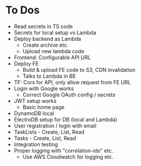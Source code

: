 # To Dos

- Read secrets in TS code
- Secrets for local setup vs Lambda
- Deploy backend as Lambda
  - Create archive etc.
  - Upload new lambda code
- Frontend: Configurable API URL
- Deploy FE
  - Build & upload FE code to S3, CDN invalidation
  - Talks to Lambda in BE
- TF: Cors for API, only allow request from FE URL
- Login with Google works
  - Correct Google OAuth config / secrets
- JWT setup works
  - Basic home page
- DynamoDB local
- ElectroDB setup for DB (local and Lambda)
- User registration / login with email
- TaskLists - Create, List, Read
- Tasks - Create, List, Read
- Integration testing
- Proper logging with "correlation-ids" etc.
  - Use AWS Cloudwatch for logging etc.
